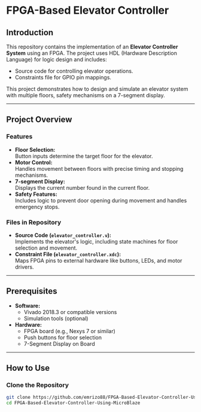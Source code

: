 # FPGA-Based Elevator Controller

## Introduction  
This repository contains the implementation of an **Elevator Controller System** using an FPGA. The project uses HDL (Hardware Description Language) for logic design and includes:  
- Source code for controlling elevator operations.  
- Constraints file for GPIO pin mappings.  

This project demonstrates how to design and simulate an elevator system with multiple floors, safety mechanisms on a 7-segment display.

---

## Project Overview  

### Features  
- **Floor Selection:**  
  Button inputs determine the target floor for the elevator.  
- **Motor Control:**  
  Handles movement between floors with precise timing and stopping mechanisms.
- **7-segment Display:**  
  Displays the current number found in the current floor. 
- **Safety Features:**  
  Includes logic to prevent door opening during movement and handles emergency stops.  

### Files in Repository  
- **Source Code (`elevator_controller.v`):**  
  Implements the elevator's logic, including state machines for floor selection and movement.  
- **Constraint File (`elevator_controller.xdc`):**  
  Maps FPGA pins to external hardware like buttons, LEDs, and motor drivers.  

---

## Prerequisites  
- **Software:**  
  - Vivado 2018.3 or compatible versions  
  - Simulation tools (optional)  
- **Hardware:**  
  - FPGA board (e.g., Nexys 7 or similar)  
  - Push buttons for floor selection  
  - 7-Segment Display on Board

---

## How to Use  

### Clone the Repository  
```bash
git clone https://github.com/emrizo88/FPGA-Based-Elevator-Controller-Using-MicroBlaze
cd FPGA-Based-Elevator-Controller-Using-MicroBlaze
